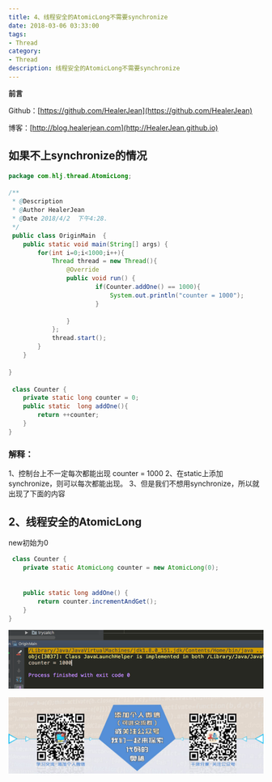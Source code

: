 ```yaml
---
title: 4、线程安全的AtomicLong不需要synchronize
date: 2018-03-06 03:33:00
tags: 
- Thread
category: 
- Thread
description: 线程安全的AtomicLong不需要synchronize
---
```

**前言**     

 Github：[https://github.com/HealerJean](https://github.com/HealerJean)         

 博客：[http://blog.healerjean.com](http://HealerJean.github.io)             




## 如果不上synchronize的情况

```java
package com.hlj.thread.AtomicLong;

/**
 * @Description
 * @Author HealerJean
 * @Date 2018/4/2  下午4:28.
 */
 public class OriginMain  {
    public static void main(String[] args) {
        for(int i=0;i<1000;i++){
            Thread thread = new Thread(){
                @Override
                public void run() {
                        if(Counter.addOne() == 1000){
                            System.out.println("counter = 1000");
                        }

                }
            };
            thread.start();
        }
    }

}

 class Counter {
    private static long counter = 0;
    public static  long addOne(){
        return ++counter;
    }
}

```

### 解释：
1、控制台上不一定每次都能出现 counter = 1000
2、在static上添加synchronize，则可以每次都能出现。
3、但是我们不想用synchronize，所以就出现了下面的内容

## 2、线程安全的AtomicLong

new初始为0

```java
 class Counter {
    private static AtomicLong counter = new AtomicLong(0);


    public static long addOne() {
        return counter.incrementAndGet();
    }
}

```
![WX20180402-165444](https://raw.githubusercontent.com/HealerJean/HealerJean.github.io/master/blogImages/WX20180402-165444.png)



![ContactAuthor](https://raw.githubusercontent.com/HealerJean/HealerJean.github.io/master/assets/img/artical_bottom.jpg)



<!-- Gitalk 评论 start  -->

<link rel="stylesheet" href="https://unpkg.com/gitalk/dist/gitalk.css">
<script src="https://unpkg.com/gitalk@latest/dist/gitalk.min.js"></script> 
<div id="gitalk-container"></div>    
 <script type="text/javascript">
    var gitalk = new Gitalk({
		clientID: `1d164cd85549874d0e3a`,
		clientSecret: `527c3d223d1e6608953e835b547061037d140355`,
		repo: `HealerJean.github.io`,
		owner: 'HealerJean',
		admin: ['HealerJean'],
		id: 'pN3cRrCmHP1KStDx',
    });
    gitalk.render('gitalk-container');
</script> 

<!-- Gitalk end -->

